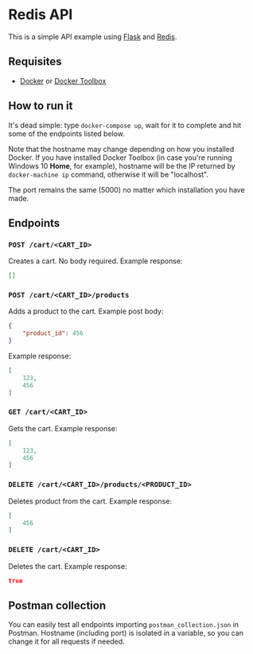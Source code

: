 # Redis API

This is a simple API example using [Flask](http://flask.pocoo.org/) and
[Redis](https://redis.io/).

## Requisites

- [Docker](https://www.docker.com/) or
[Docker Toolbox](https://docs.docker.com/toolbox/toolbox_install_windows/)

## How to run it

It's dead simple: type `docker-compose up`, wait for it to complete and hit some
of the endpoints listed below.

Note that the hostname may change depending on how you installed Docker. If you
have installed Docker Toolbox (in case you're running Windows 10 **Home**, for
example), hostname will be the IP returned by `docker-machine ip` command,
otherwise it will be "localhost".

The port remains the same (5000) no matter which installation you have made.

## Endpoints

### `POST /cart/<CART_ID>`

Creates a cart. No body required. Example response:

```json
[]
```

### `POST /cart/<CART_ID>/products`

Adds a product to the cart. Example post body:

```json
{
    "product_id": 456
}
```

Example response:

```json
[
    123,
    456
]
```

### `GET /cart/<CART_ID>`

Gets the cart. Example response:

```json
[
    123,
    456
]
```

### `DELETE /cart/<CART_ID>/products/<PRODUCT_ID>`

Deletes product from the cart. Example response:

```json
[
    456
]
```

### `DELETE /cart/<CART_ID>`

Deletes the cart. Example response:

```json
true
```

## Postman collection

You can easily test all endpoints importing `postman_collection.json` in
Postman. Hostname (including port) is isolated in a variable, so you can change
it for all requests if needed.
